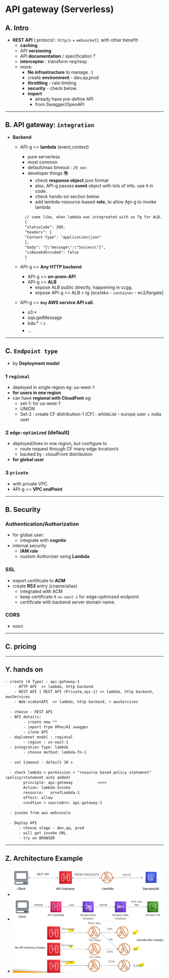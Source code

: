 # API gateway (Serverless)
## A. Intro
- **REST API** ( protocol : `http/s` + `websocket`), with other benefit:
  - **caching**
  - API **versioning**
  - API **documentation** / specification ?
  - **interceptor** : transform req/resp
  - more:
    - **No infrastructure** to manage. :)
    - create **environment**  - dev,qa,prod
    - **throttling** - rate limiting
    - **security** - check below.
    - **import**
      - already have pre-define API
      - from Swagger/OpenAPI
---
## B. API gateway: `integration` 
- **Backend**
  - API-g >> **lambda** (event,context)
    - pure serverless
    - most common
    - default/max timeout : `29 sec`
    - developer things :books:
      - check **response object** json format
      - also, API-g passes **event** object with lots of info. use it in code.
      - check hands-on section below.
      - add lambda-resource-based-**role**, to allow Api-g to invoke lambda
    ```json5
      // same like, when lambda was integreated with as Tg for ALB.
      {
      "statusCode": 200,
      "headers": {
      "Content-Type": "application/json"
      },
      "body": "{\"message\":\"Success\"}",
      "isBase64Encoded": false
      }
      ```
    
  - API-g >> **Any HTTP backend**
    - API-g >> **on-prem-API**
    - API-g >> **ALB**
      - expose ALB public directly. happening in ccgg.
      - expose API-g >> ALB > tg [ecs/eks - `container` - ec2/fargate]
  - API-g >> **`Any` AWS service API call.**  
    - s3:*
    - sqs:getMessage
    - kds:* :point_left:
    - ...
  
---  
## C. `Endpoint type`
- by **Deployment model** 
### 1 `regional`
- deployed in single region eg: us-west-1
- **for users in one region**
- can have **regional with CloudFont** eg:
  - set-1: for us-west-1
  - UNION
  - Set-2 : create CF distribution-1 (CF) : whiteList - europe user + india user

### 2 `edge-optimized` (default)
- deployed/lives in one region, but configure to
  - route request through CF many edge location/s
  - backed by : cloudFront distribution
- **for global user**

### 3 `private`
- with private VPC
- API-g >> **VPC endPoint**

---
## B. Security
### Authentication/Authorization
- for global user: 
  - integrate with **cognito**
- internal security
  - **IAM role**
  - custom Authorizer using **Lambda**
  
### SSL
- export certificate to **ACM**
- create **R53** entry (cname/alias)
  - integrated with ACM
  - keep certificate it `us-east-1` for edge-optimized endpoint.
  - certificate with backend server domain name.

### CORS
- soon
---
## C. pricing

---
## Y. hands on
```
- create (4 Type) : api-gateway-1
    - HTTP API  >> lambda, http backend
    - REST API | REST API (Private,vpc-1) >> lambda, http backend, awsServices
    - Web-scoketAPI  >> lambda, http backend, + awsServices
    
  - choose - REST API
  - API details:  
        - create new **
        - import frpm OPen/AI swagger
        - clone API
  - deplomnet model : regional 
        - region : us-east-1
  - integration Type: lambda
        - choose method: lambda-fn-1
        
  - set timeout : default 30 s
  
  - check lambda > permission > "resource based policy statemnet" (policy/statemnet auto added)
        principle: api-gateway           <<<<
        Action: lambda-Invoke
        resource:   arnofLambda-1
        effect: allow
        condtion > sourceArn: api-gateway-1 
        
  - invoke from aws webcosole
  
  - Deploy API
      - choose stage - dev,qa, prod
      - will get invoke URL
      - try on BROWSER
```

---
## Z. Architecture Example
- ![img.png](../99_img/moreSrv/api-gateway/img.png)
- ![img_1.png](../99_img/moreSrv/api-gateway/img_1.png)
- ![img_1.png](../99_img/dva/api-g/img_1.png)
